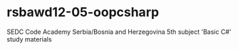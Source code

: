 # rsbawd12-05-oopcsharp
SEDC Code Academy Serbia/Bosnia and Herzegovina 5th subject 'Basic C#' study materials 
